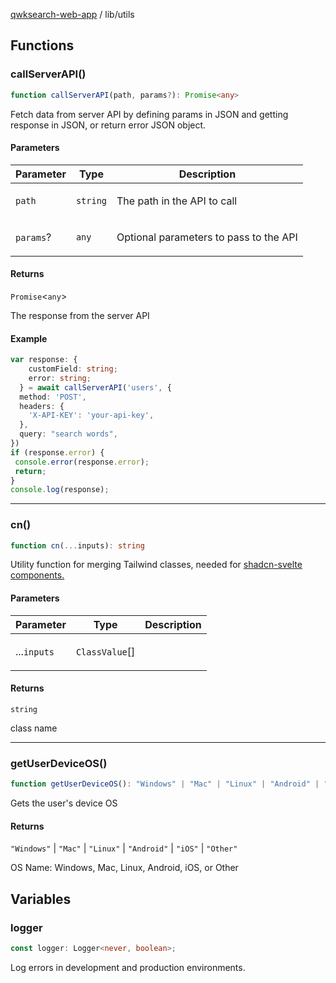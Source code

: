 [qwksearch-web-app](../modules.md) / lib/utils

## Functions

### callServerAPI()

```ts
function callServerAPI(path, params?): Promise<any>
```

Fetch data from server API by defining params in JSON
and getting response in JSON, or return error JSON object.

#### Parameters

<table>
<thead>
<tr>
<th>Parameter</th>
<th>Type</th>
<th>Description</th>
</tr>
</thead>
<tbody>
<tr>
<td>

`path`

</td>
<td>

`string`

</td>
<td>

The path in the API to call

</td>
</tr>
<tr>
<td>

`params`?

</td>
<td>

`any`

</td>
<td>

Optional parameters to pass to the API

</td>
</tr>
</tbody>
</table>

#### Returns

`Promise`&lt;`any`&gt;

The response from the server API

#### Example

```ts
var response: {
    customField: string;
    error: string;
  } = await callServerAPI('users', {
  method: 'POST',
  headers: {
    'X-API-KEY': 'your-api-key',
  },
  query: "search words",
})
if (response.error) {
 console.error(response.error);
 return;
}
console.log(response);
```

***

### cn()

```ts
function cn(...inputs): string
```

Utility function for merging Tailwind classes, needed for
[shadcn-svelte components.](https://next.shadcn-svelte.com/docs/migration/svelte-5#update-utils)

#### Parameters

<table>
<thead>
<tr>
<th>Parameter</th>
<th>Type</th>
<th>Description</th>
</tr>
</thead>
<tbody>
<tr>
<td>

...`inputs`

</td>
<td>

`ClassValue`[]

</td>
<td>

</td>
</tr>
</tbody>
</table>

#### Returns

`string`

class name

***

### getUserDeviceOS()

```ts
function getUserDeviceOS(): "Windows" | "Mac" | "Linux" | "Android" | "iOS" | "Other"
```

Gets the user's device OS

#### Returns

`"Windows"` \| `"Mac"` \| `"Linux"` \| `"Android"` \| `"iOS"` \| `"Other"`

OS Name: Windows, Mac, Linux, Android, iOS, or Other

## Variables

### logger

```ts
const logger: Logger<never, boolean>;
```

Log errors in development and production environments.
